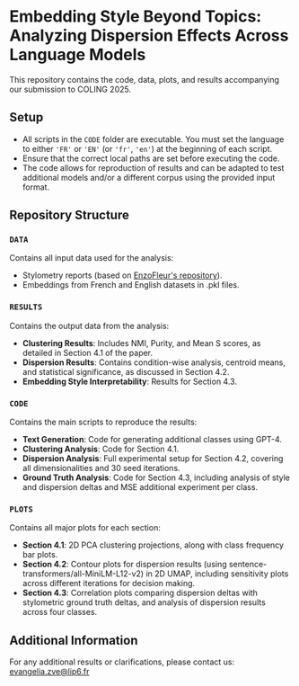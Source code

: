 # Embedding Style Beyond Topics: Analyzing Dispersion Effects Across Language Models

This repository contains the code, data, plots, and results accompanying our submission to COLING 2025.

## Setup
- All scripts in the `CODE` folder are executable. You must set the language to either `'FR'` or `'EN'` (or `'fr'`, `'en'`) at the beginning of each script.
- Ensure that the correct local paths are set before executing the code.
- The code allows for reproduction of results and can be adapted to test additional models and/or a different corpus using the provided input format.
  
## Repository Structure

### `DATA`
Contains all input data used for the analysis:
- Stylometry reports (based on [EnzoFleur's repository](https://github.com/EnzoFleur/style_embedding_evaluation)).
- Embeddings from French and English datasets in .pkl files.

### `RESULTS`
Contains the output data from the analysis:
- **Clustering Results**: Includes NMI, Purity, and Mean S scores, as detailed in Section 4.1 of the paper.
- **Dispersion Results**: Contains condition-wise analysis, centroid means, and statistical significance, as discussed in Section 4.2.
- **Embedding Style Interpretability**: Results for Section 4.3.

### `CODE`
Contains the main scripts to reproduce the results:
- **Text Generation**: Code for generating additional classes using GPT-4.
- **Clustering Analysis**: Code for Section 4.1.
- **Dispersion Analysis**: Full experimental setup for Section 4.2, covering all dimensionalities and 30 seed iterations.
- **Ground Truth Analysis**: Code for Section 4.3, including analysis of style and dispersion deltas and MSE additional experiment per class.

### `PLOTS`
Contains all major plots for each section:
- **Section 4.1**: 2D PCA clustering projections, along with class frequency bar plots.
- **Section 4.2**: Contour plots for dispersion results (using sentence-transformers/all-MiniLM-L12-v2) in 2D UMAP, including sensitivity plots across different iterations for decision making.
- **Section 4.3**: Correlation plots comparing dispersion deltas with stylometric ground truth deltas, and analysis of dispersion results across four classes.

## Additional Information
For any additional results or clarifications, please contact us: evangelia.zve@lip6.fr


